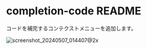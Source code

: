 # completion-code README

コードを補完するコンテクストメニューを追加します。

![screenshot_20240507_014407@2x](https://github.com/tochiji/vscode-extension-completion-code/assets/7910558/c600f955-dc84-422c-b303-dbe1424cf651)
